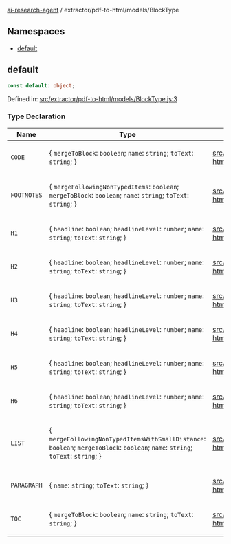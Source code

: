 [ai-research-agent](../../../../modules.md) / extractor/pdf-to-html/models/BlockType

## Namespaces

- [default](namespaces/default.md)

## default

```ts
const default: object;
```

Defined in: [src/extractor/pdf-to-html/models/BlockType.js:3](https://github.com/vtempest/ai-research-agent/tree/master/packages/ai-research-agent/src/extractor/pdf-to-html/models/BlockType.js#L3)

### Type Declaration

<table>
<thead>
<tr>
<th>Name</th>
<th>Type</th>
<th>Defined in</th>
</tr>
</thead>
<tbody>
<tr>
<td>

<a id="code"></a> `CODE`

</td>
<td>

\{
  `mergeToBlock`: `boolean`;
  `name`: `string`;
  `toText`: `string`;
\}

</td>
<td>

[src/extractor/pdf-to-html/models/BlockType.js:67](https://github.com/vtempest/ai-research-agent/tree/master/packages/ai-research-agent/src/extractor/pdf-to-html/models/BlockType.js#L67)

</td>
</tr>
<tr>
<td>

<a id="footnotes"></a> `FOOTNOTES`

</td>
<td>

\{
  `mergeFollowingNonTypedItems`: `boolean`;
  `mergeToBlock`: `boolean`;
  `name`: `string`;
  `toText`: `string`;
\}

</td>
<td>

[src/extractor/pdf-to-html/models/BlockType.js:59](https://github.com/vtempest/ai-research-agent/tree/master/packages/ai-research-agent/src/extractor/pdf-to-html/models/BlockType.js#L59)

</td>
</tr>
<tr>
<td>

<a id="h1"></a> `H1`

</td>
<td>

\{
  `headline`: `boolean`;
  `headlineLevel`: `number`;
  `name`: `string`;
  `toText`: `string`;
\}

</td>
<td>

[src/extractor/pdf-to-html/models/BlockType.js:4](https://github.com/vtempest/ai-research-agent/tree/master/packages/ai-research-agent/src/extractor/pdf-to-html/models/BlockType.js#L4)

</td>
</tr>
<tr>
<td>

<a id="h2"></a> `H2`

</td>
<td>

\{
  `headline`: `boolean`;
  `headlineLevel`: `number`;
  `name`: `string`;
  `toText`: `string`;
\}

</td>
<td>

[src/extractor/pdf-to-html/models/BlockType.js:12](https://github.com/vtempest/ai-research-agent/tree/master/packages/ai-research-agent/src/extractor/pdf-to-html/models/BlockType.js#L12)

</td>
</tr>
<tr>
<td>

<a id="h3"></a> `H3`

</td>
<td>

\{
  `headline`: `boolean`;
  `headlineLevel`: `number`;
  `name`: `string`;
  `toText`: `string`;
\}

</td>
<td>

[src/extractor/pdf-to-html/models/BlockType.js:20](https://github.com/vtempest/ai-research-agent/tree/master/packages/ai-research-agent/src/extractor/pdf-to-html/models/BlockType.js#L20)

</td>
</tr>
<tr>
<td>

<a id="h4"></a> `H4`

</td>
<td>

\{
  `headline`: `boolean`;
  `headlineLevel`: `number`;
  `name`: `string`;
  `toText`: `string`;
\}

</td>
<td>

[src/extractor/pdf-to-html/models/BlockType.js:28](https://github.com/vtempest/ai-research-agent/tree/master/packages/ai-research-agent/src/extractor/pdf-to-html/models/BlockType.js#L28)

</td>
</tr>
<tr>
<td>

<a id="h5"></a> `H5`

</td>
<td>

\{
  `headline`: `boolean`;
  `headlineLevel`: `number`;
  `name`: `string`;
  `toText`: `string`;
\}

</td>
<td>

[src/extractor/pdf-to-html/models/BlockType.js:36](https://github.com/vtempest/ai-research-agent/tree/master/packages/ai-research-agent/src/extractor/pdf-to-html/models/BlockType.js#L36)

</td>
</tr>
<tr>
<td>

<a id="h6"></a> `H6`

</td>
<td>

\{
  `headline`: `boolean`;
  `headlineLevel`: `number`;
  `name`: `string`;
  `toText`: `string`;
\}

</td>
<td>

[src/extractor/pdf-to-html/models/BlockType.js:44](https://github.com/vtempest/ai-research-agent/tree/master/packages/ai-research-agent/src/extractor/pdf-to-html/models/BlockType.js#L44)

</td>
</tr>
<tr>
<td>

<a id="list"></a> `LIST`

</td>
<td>

\{
  `mergeFollowingNonTypedItemsWithSmallDistance`: `boolean`;
  `mergeToBlock`: `boolean`;
  `name`: `string`;
  `toText`: `string`;
\}

</td>
<td>

[src/extractor/pdf-to-html/models/BlockType.js:74](https://github.com/vtempest/ai-research-agent/tree/master/packages/ai-research-agent/src/extractor/pdf-to-html/models/BlockType.js#L74)

</td>
</tr>
<tr>
<td>

<a id="paragraph"></a> `PARAGRAPH`

</td>
<td>

\{
  `name`: `string`;
  `toText`: `string`;
\}

</td>
<td>

[src/extractor/pdf-to-html/models/BlockType.js:82](https://github.com/vtempest/ai-research-agent/tree/master/packages/ai-research-agent/src/extractor/pdf-to-html/models/BlockType.js#L82)

</td>
</tr>
<tr>
<td>

<a id="toc"></a> `TOC`

</td>
<td>

\{
  `mergeToBlock`: `boolean`;
  `name`: `string`;
  `toText`: `string`;
\}

</td>
<td>

[src/extractor/pdf-to-html/models/BlockType.js:52](https://github.com/vtempest/ai-research-agent/tree/master/packages/ai-research-agent/src/extractor/pdf-to-html/models/BlockType.js#L52)

</td>
</tr>
</tbody>
</table>
